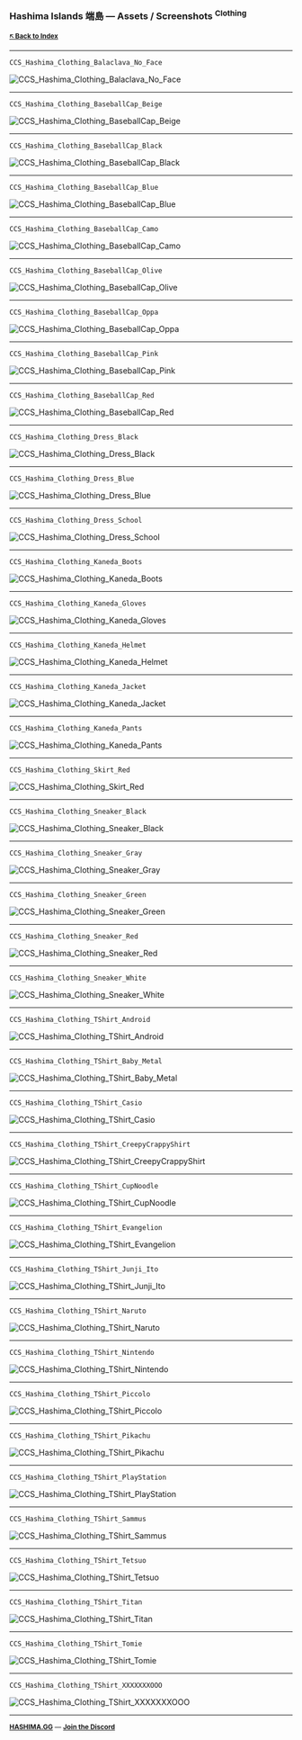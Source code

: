 ### Hashima Islands 端島 — Assets / Screenshots <sup>Clothing</sup>

<small>

**[🡤 Back to Index](../README.md)**

</small>

---

```
CCS_Hashima_Clothing_Balaclava_No_Face
```

![CCS_Hashima_Clothing_Balaclava_No_Face](CCS_Hashima_Clothing_Balaclava_No_Face.png)

---

```
CCS_Hashima_Clothing_BaseballCap_Beige
```

![CCS_Hashima_Clothing_BaseballCap_Beige](CCS_Hashima_Clothing_BaseballCap_Beige.png)

---

```
CCS_Hashima_Clothing_BaseballCap_Black
```

![CCS_Hashima_Clothing_BaseballCap_Black](CCS_Hashima_Clothing_BaseballCap_Black.png)

---

```
CCS_Hashima_Clothing_BaseballCap_Blue
```

![CCS_Hashima_Clothing_BaseballCap_Blue](CCS_Hashima_Clothing_BaseballCap_Blue.png)

---

```
CCS_Hashima_Clothing_BaseballCap_Camo
```

![CCS_Hashima_Clothing_BaseballCap_Camo](CCS_Hashima_Clothing_BaseballCap_Camo.png)

---

```
CCS_Hashima_Clothing_BaseballCap_Olive
```

![CCS_Hashima_Clothing_BaseballCap_Olive](CCS_Hashima_Clothing_BaseballCap_Olive.png)

---

```
CCS_Hashima_Clothing_BaseballCap_Oppa
```

![CCS_Hashima_Clothing_BaseballCap_Oppa](CCS_Hashima_Clothing_BaseballCap_Oppa.png)

---

```
CCS_Hashima_Clothing_BaseballCap_Pink
```

![CCS_Hashima_Clothing_BaseballCap_Pink](CCS_Hashima_Clothing_BaseballCap_Pink.png)

---

```
CCS_Hashima_Clothing_BaseballCap_Red
```

![CCS_Hashima_Clothing_BaseballCap_Red](CCS_Hashima_Clothing_BaseballCap_Red.png)

---

```
CCS_Hashima_Clothing_Dress_Black
```

![CCS_Hashima_Clothing_Dress_Black](CCS_Hashima_Clothing_Dress_Black.png)

---

```
CCS_Hashima_Clothing_Dress_Blue
```

![CCS_Hashima_Clothing_Dress_Blue](CCS_Hashima_Clothing_Dress_Blue.png)

---

```
CCS_Hashima_Clothing_Dress_School
```

![CCS_Hashima_Clothing_Dress_School](CCS_Hashima_Clothing_Dress_School.png)

---

```
CCS_Hashima_Clothing_Kaneda_Boots
```

![CCS_Hashima_Clothing_Kaneda_Boots](CCS_Hashima_Clothing_Kaneda_Boots.png)

---

```
CCS_Hashima_Clothing_Kaneda_Gloves
```

![CCS_Hashima_Clothing_Kaneda_Gloves](CCS_Hashima_Clothing_Kaneda_Gloves.png)

---

```
CCS_Hashima_Clothing_Kaneda_Helmet
```

![CCS_Hashima_Clothing_Kaneda_Helmet](CCS_Hashima_Clothing_Kaneda_Helmet.png)

---

```
CCS_Hashima_Clothing_Kaneda_Jacket
```

![CCS_Hashima_Clothing_Kaneda_Jacket](CCS_Hashima_Clothing_Kaneda_Jacket.png)

---

```
CCS_Hashima_Clothing_Kaneda_Pants
```

![CCS_Hashima_Clothing_Kaneda_Pants](CCS_Hashima_Clothing_Kaneda_Pants.png)

---

```
CCS_Hashima_Clothing_Skirt_Red
```

![CCS_Hashima_Clothing_Skirt_Red](CCS_Hashima_Clothing_Skirt_Red.png)

---

```
CCS_Hashima_Clothing_Sneaker_Black
```

![CCS_Hashima_Clothing_Sneaker_Black](CCS_Hashima_Clothing_Sneaker_Black.png)

---

```
CCS_Hashima_Clothing_Sneaker_Gray
```

![CCS_Hashima_Clothing_Sneaker_Gray](CCS_Hashima_Clothing_Sneaker_Gray.png)

---

```
CCS_Hashima_Clothing_Sneaker_Green
```

![CCS_Hashima_Clothing_Sneaker_Green](CCS_Hashima_Clothing_Sneaker_Green.png)

---

```
CCS_Hashima_Clothing_Sneaker_Red
```

![CCS_Hashima_Clothing_Sneaker_Red](CCS_Hashima_Clothing_Sneaker_Red.png)

---

```
CCS_Hashima_Clothing_Sneaker_White
```

![CCS_Hashima_Clothing_Sneaker_White](CCS_Hashima_Clothing_Sneaker_White.png)

---

```
CCS_Hashima_Clothing_TShirt_Android
```

![CCS_Hashima_Clothing_TShirt_Android](CCS_Hashima_Clothing_TShirt_Android.png)

---

```
CCS_Hashima_Clothing_TShirt_Baby_Metal
```

![CCS_Hashima_Clothing_TShirt_Baby_Metal](CCS_Hashima_Clothing_TShirt_Baby_Metal.png)

---

```
CCS_Hashima_Clothing_TShirt_Casio
```

![CCS_Hashima_Clothing_TShirt_Casio](CCS_Hashima_Clothing_TShirt_Casio.png)

---

```
CCS_Hashima_Clothing_TShirt_CreepyCrappyShirt
```

![CCS_Hashima_Clothing_TShirt_CreepyCrappyShirt](CCS_Hashima_Clothing_TShirt_CreepyCrappyShirt.png)

---

```
CCS_Hashima_Clothing_TShirt_CupNoodle
```

![CCS_Hashima_Clothing_TShirt_CupNoodle](CCS_Hashima_Clothing_TShirt_CupNoodle.png)

---

```
CCS_Hashima_Clothing_TShirt_Evangelion
```

![CCS_Hashima_Clothing_TShirt_Evangelion](CCS_Hashima_Clothing_TShirt_Evangelion.png)

---

```
CCS_Hashima_Clothing_TShirt_Junji_Ito
```

![CCS_Hashima_Clothing_TShirt_Junji_Ito](CCS_Hashima_Clothing_TShirt_Junji_Ito.png)

---

```
CCS_Hashima_Clothing_TShirt_Naruto
```

![CCS_Hashima_Clothing_TShirt_Naruto](CCS_Hashima_Clothing_TShirt_Naruto.png)

---

```
CCS_Hashima_Clothing_TShirt_Nintendo
```

![CCS_Hashima_Clothing_TShirt_Nintendo](CCS_Hashima_Clothing_TShirt_Nintendo.png)

---

```
CCS_Hashima_Clothing_TShirt_Piccolo
```

![CCS_Hashima_Clothing_TShirt_Piccolo](CCS_Hashima_Clothing_TShirt_Piccolo.png)

---

```
CCS_Hashima_Clothing_TShirt_Pikachu
```

![CCS_Hashima_Clothing_TShirt_Pikachu](CCS_Hashima_Clothing_TShirt_Pikachu.png)

---

```
CCS_Hashima_Clothing_TShirt_PlayStation
```

![CCS_Hashima_Clothing_TShirt_PlayStation](CCS_Hashima_Clothing_TShirt_PlayStation.png)

---

```
CCS_Hashima_Clothing_TShirt_Sammus
```

![CCS_Hashima_Clothing_TShirt_Sammus](CCS_Hashima_Clothing_TShirt_Sammus.png)

---

```
CCS_Hashima_Clothing_TShirt_Tetsuo
```

![CCS_Hashima_Clothing_TShirt_Tetsuo](CCS_Hashima_Clothing_TShirt_Tetsuo.png)

---

```
CCS_Hashima_Clothing_TShirt_Titan
```

![CCS_Hashima_Clothing_TShirt_Titan](CCS_Hashima_Clothing_TShirt_Titan.png)

---

```
CCS_Hashima_Clothing_TShirt_Tomie
```

![CCS_Hashima_Clothing_TShirt_Tomie](CCS_Hashima_Clothing_TShirt_Tomie.png)

---

```
CCS_Hashima_Clothing_TShirt_XXXXXXXOOO
```

![CCS_Hashima_Clothing_TShirt_XXXXXXXOOO](CCS_Hashima_Clothing_TShirt_XXXXXXXOOO.png)

---

<small>

**[HASHIMA.GG](https://hashima.gg)** — **[Join the Discord](https://discord.gg/Uap8rwekfA)**

</small>
